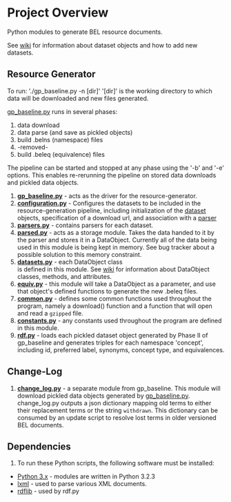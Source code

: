 # Project Overview
Python modules to generate BEL resource documents.

See [wiki](https://github.com/OpenBEL/resource-generator/wiki/Adding-new-Namespace-datasets) for information about dataset objects and how to add new datasets.

## Resource Generator

To run:
'./gp_baseline.py -n [dir]'
'[dir]' is the working directory to which data will be downloaded and new files generated.

 [gp_baseline.py](https://github.com/OpenBEL/resource-generator/blob/master/gp_baseline.py) runs in several phases:
 1. data download
 2. data parse (and save as pickled objects)
 3. build .belns (namespace) files
 4. -removed-
 5. build .beleq (equivalence) files
  
 The pipeline can be started and stopped at any phase using the '-b' and '-e' options. This enables re-rerunning the pipeline on stored data downloads and pickled data objects.

1. **[gp_baseline.py](https://github.com/OpenBEL/resource-generator/blob/master/gp_baseline.py)** - acts as the driver for the resource-generator.
2. **[configuration.py](https://github.com/OpenBEL/resource-generator/blob/master/configuration.py)** - Configures the datasets to be included in the resource-generation pipeline, including initialization of the [dataset](https://github.com/OpenBEL/resource-generator/blob/master/datasets.py) objects, specification of a download url, and association with a [parser](https://github.com/OpenBEL/resource-generator/blob/master/parsers.py)
3. **[parsers.py](https://github.com/OpenBEL/resource-generator/blob/master/parsers.py)** - contains parsers for each dataset. 
4. **[parsed.py](https://github.com/OpenBEL/resource-generator/blob/master/parsed.py)** - acts as a storage module. Takes the data handed to it by
   the parser and stores it in a DataObject. Currently all of the data being
   used in this module is being kept in memory. See bug tracker about a
   possible solution to this memory constraint.
5. **[datasets.py](https://github.com/OpenBEL/resource-generator/blob/master/datasets.py)** - each DataObject class  
is defined in this module. See [wiki](https://github.com/OpenBEL/resource-generator/wiki/Dataset-Objects) for     information about DataObject classes, methods, and attributes.
6. **[equiv.py](https://github.com/OpenBEL/resource-generator/blob/master/equiv.py)** - this module will take a DataObject as
   a parameter, and use that object's defined functions to generate the new
   .beleq files.
7.  **[common.py](https://github.com/OpenBEL/resource-generator/blob/master/common.py)** - defines some common functions used throughout the program,
   namely a download() function and a function that will open and read a
   `gzipped` file.
8. **[constants.py](https://github.com/OpenBEL/resource-generator/blob/master/constants.py)** - any constants used throughout the program are defined
   in this module.
9. **[rdf.py](https://github.com/OpenBEL/resource-generator/blob/master/rdf.py)** - loads each pickled dataset object generated by Phase II of gp_baseline and generates triples for each namespace 'concept', including id, preferred label, synonyms, concept type, and equivalences.

## Change-Log

1. **[change_log.py](https://github.com/OpenBEL/resource-generator/blob/master/change_log.py)** - a separate module from gp_baseline. This module will
   download pickled data objects generated by [gp_baseline.py](https://github.com/OpenBEL/resource-generator/blob/master/gp_baseline.py). change_log.py
   outputs a json dictionary mapping old terms to either their replacement
   terms or the string `withdrawn`. This dictionary can be consumed by an update
   script to resolve lost terms in older versioned BEL documents.

## Dependencies

1. To run these Python scripts, the following software must be installed:
  * [Python 3.x](http://www.python.org/getit/) - modules are written in Python 3.2.3
  * [lxml](http://lxml.de/) - used to parse various XML documents.
  * [rdflib](https://github.com/RDFLib) - used by rdf.py
